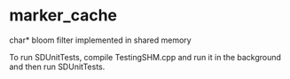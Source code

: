 # marker_cache

char* bloom filter implemented in shared memory

To run SDUnitTests, compile TestingSHM.cpp and run it in the background and then run SDUnitTests.
